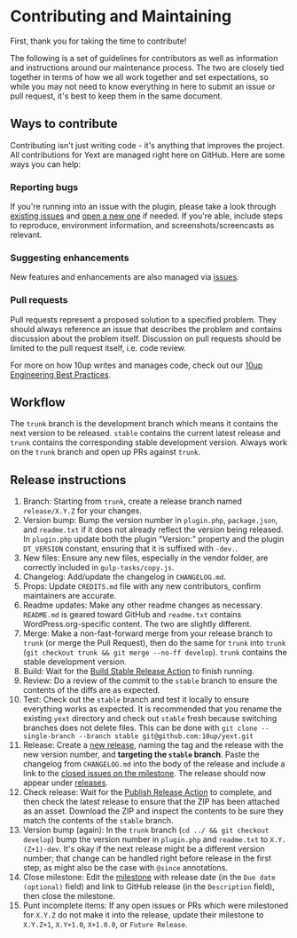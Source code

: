 # Contributing and Maintaining

First, thank you for taking the time to contribute!

The following is a set of guidelines for contributors as well as information and instructions around our maintenance process. The two are closely tied together in terms of how we all work together and set expectations, so while you may not need to know everything in here to submit an issue or pull request, it's best to keep them in the same document.

## Ways to contribute

Contributing isn't just writing code - it's anything that improves the project. All contributions for Yext are managed right here on GitHub. Here are some ways you can help:

### Reporting bugs

If you're running into an issue with the plugin, please take a look through [existing issues](https://github.com/10up/yext/issues) and [open a new one](https://github.com/10up/yext/issues/new) if needed. If you're able, include steps to reproduce, environment information, and screenshots/screencasts as relevant.

### Suggesting enhancements

New features and enhancements are also managed via [issues](https://github.com/10up/yext/issues).

### Pull requests

Pull requests represent a proposed solution to a specified problem. They should always reference an issue that describes the problem and contains discussion about the problem itself. Discussion on pull requests should be limited to the pull request itself, i.e. code review.

For more on how 10up writes and manages code, check out our [10up Engineering Best Practices](https://10up.github.io/Engineering-Best-Practices/).

## Workflow

The `trunk` branch is the development branch which means it contains the next version to be released. `stable` contains the current latest release and `trunk` contains the corresponding stable development version. Always work on the `trunk` branch and open up PRs against `trunk`.

## Release instructions

1. Branch: Starting from `trunk`, create a release branch named `release/X.Y.Z` for your changes.
1. Version bump: Bump the version number in `plugin.php`, `package.json`, and `readme.txt` if it does not already reflect the version being released.  In `plugin.php` update both the plugin "Version:" property and the plugin `DT_VERSION` constant, ensuring that it is suffixed with `-dev.`.
1. New files: Ensure any new files, especially in the vendor folder, are correctly included in `gulp-tasks/copy.js`.
1. Changelog: Add/update the changelog in `CHANGELOG.md`.
1. Props: Update `CREDITS.md` file with any new contributors, confirm maintainers are accurate.
1. Readme updates: Make any other readme changes as necessary.  `README.md` is geared toward GitHub and `readme.txt` contains WordPress.org-specific content.  The two are slightly different.
1.  Merge: Make a non-fast-forward merge from your release branch to `trunk` (or merge the Pull Request), then do the same for `trunk` into `trunk` (`git checkout trunk && git merge --no-ff develop`).  `trunk` contains the stable development version.
1. Build: Wait for the [Build Stable Release Action](https://github.com/10up/yext/actions?query=workflow%3A%22Build+Stable+Release%22) to finish running.
1. Review: Do a review of the commit to the `stable` branch to ensure the contents of the diffs are as expected.
1. Test: Check out the `stable` branch and test it locally to ensure everything works as expected.  It is recommended that you rename the existing `yext` directory and check out `stable` fresh because switching branches does not delete files.  This can be done with `git clone --single-branch --branch stable git@github.com:10up/yext.git`
1. Release: Create a [new release](https://github.com/10up/yext/releases/new), naming the tag and the release with the new version number, and **targeting the `stable` branch**.  Paste the changelog from `CHANGELOG.md` into the body of the release and include a link to the [closed issues on the milestone](https://github.com/10up/yext/milestone/#?closed=1).  The release should now appear under [releases](https://github.com/10up/yext/releases).
1. Check release: Wait for the [Publish Release Action](https://github.com/10up/yext/actions?query=workflow%3A%22Publish+Release%22) to complete, and then check the latest release to ensure that the ZIP has been attached as an asset.  Download the ZIP and inspect the contents to be sure they match the contents of the `stable` branch.
1. Version bump (again): In the `trunk` branch (`cd ../ && git checkout develop`) bump the version number in `plugin.php` and `readme.txt` to `X.Y.(Z+1)-dev`.  It's okay if the next release might be a different version number; that change can be handled right before release in the first step, as might also be the case with `@since` annotations.
1. Close milestone: Edit the [milestone](https://github.com/10up/yext/milestone/#) with release date (in the `Due date (optional)` field) and link to GitHub release (in the `Description` field), then close the milestone.
1. Punt incomplete items: If any open issues or PRs which were milestoned for `X.Y.Z` do not make it into the release, update their milestone to `X.Y.Z+1`, `X.Y+1.0`, `X+1.0.0`, or `Future Release`.